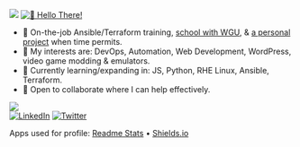 ![](https://github-readme-stats.vercel.app/api?username=jedington&layout=compact&count_private=true&show_icons=true&hide=issues&hide_title=true&theme=react)
[![👋 Hello There!](https://cdn.discordapp.com/attachments/363603833680560139/878781125395378237/hello-there.gif?raw=true)](https://www.youtube.com/watch?v=rEq1Z0bjdwc)

- 🔭 On-the-job Ansible/Terraform training, [school with WGU](https://partners.wgu.edu/Pages/BSCC.aspx), & [a personal project](https://github.com/jedington/Canvas-Your-Goals) when time permits.
- :cookie: My interests are: DevOps, Automation, Web Development, WordPress, video game modding & emulators.
- 🌱 Currently learning/expanding in: JS, Python, RHE Linux, Ansible, Terraform.
- :sunrise: Open to collaborate where I can help effectively.

![](https://github-readme-stats.vercel.app/api/top-langs/?username=jedington&layout=compact&hide=matlab&langs_count=10&theme=react)
<br/>
[![LinkedIn][linkedin-shield]][linkedin-url]
[![Twitter][twitter-shield]][twitter-url]

[linkedin-shield]: https://img.shields.io/badge/-LinkedIn-black.svg?style=for-the-badge&logo=linkedin&colorB=333
[linkedin-url]: https://www.linkedin.com/in/julian-edington
[twitter-shield]: https://img.shields.io/twitter/follow/ArcanicVoid?style=for-the-badge&logo=twitter&colorB=333
[twitter-url]: https://twitter.com/ArcanicVoid
Apps used for profile: [Readme Stats](https://github-readme-stats.vercel.app) • [Shields.io](https://shields.io)
